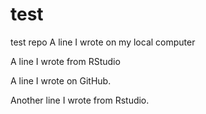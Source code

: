 # test
test repo
A line I wrote on my local computer  

A line I wrote from RStudio

A line I wrote on GitHub.

Another line I wrote from Rstudio.